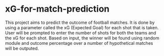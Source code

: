 # xG-for-match-prediction
This project aims to predict the outcome of football matches.
It is done by using a parameter called the xG (Expected Goal) for each shot that is taken.
User will be prompted to enter the number of shots for both the teams and the xG for each shot.
Based on input, the winner will be found using random module and outcome percentage over a number of hypothetical matches will be outputed.
